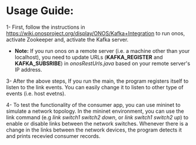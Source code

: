 
# Usage Guide:

1- First, follow the instructions in https://wiki.onosproject.org/display/ONOS/Kafka+Integration to run onos, activate Zookeeper and, activate the Kafka server.
- **Note:** If you run onos on a remote server (i.e. a machine other than your localhost), you need to update URLs (**KAFKA_REGISTER** and **KAFKA_SUBSRIBE**) in *onosRestUrls.java* based on your remote server's IP address. 

3- After the above steps, If you run the main, the program registers itself to listen to the link events. You can easily change it to listen to other type of events (i.e. host evetns).  

4- To test the functionality of the consumer app, you can use mininet to simulate a network topology.  In the mininet environment, you can use the link command (e.g *link switch1 switch2 down*, or *link switch1 switch2 up*) to enable or disable links between the network switches. Whenever there is a change in the links between the network devices, the program detects it and prints recevied consumer records. 
